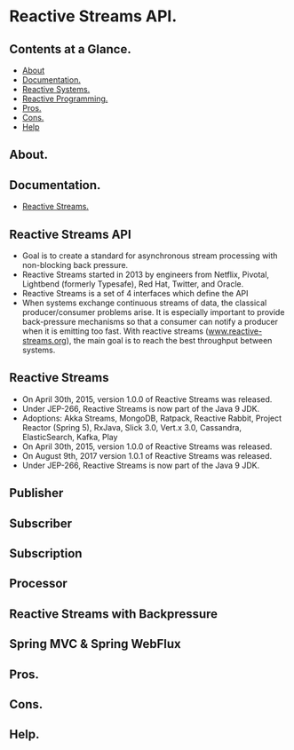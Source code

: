 # Reactive Streams API.




## Contents at a Glance.
* [About](#about)
* [Documentation.](#documentation)
* [Reactive Systems.](https://github.com/descriptions-of-it-technologies/reactive-systems)
* [Reactive Programming.](https://github.com/descriptions-of-it-technologies/reactive-programming)
* [Pros.](#pros)
* [Cons.](#cons)
* [Help](#help)





## About.





## Documentation.
* [Reactive Streams.](http://www.reactive-streams.org/)



## Reactive Streams API
* Goal is to create a standard for asynchronous stream processing with non-blocking back pressure.
* Reactive Streams started in 2013 by engineers from Netflix, Pivotal, Lightbend (formerly Typesafe), Red Hat, Twitter, and Oracle.
* Reactive Streams is a set of 4 interfaces which define the API
* When systems exchange continuous streams of data, the classical producer/consumer problems arise. It is especially 
  important to provide back-pressure mechanisms so that a consumer can notify a producer when it is emitting too fast. 
  With reactive streams (www.reactive-streams.org), the main goal is to reach the best throughput between systems.



## Reactive Streams
* On April 30th, 2015, version 1.0.0 of Reactive Streams was released.
* Under JEP-266, Reactive Streams is now part of the Java 9 JDK.
* Adoptions: Akka Streams, MongoDB, Ratpack, Reactive Rabbit, Project Reactor (Spring 5), RxJava, Slick 3.0,
  Vert.x 3.0, Cassandra, ElasticSearch, Kafka, Play
* On April 30th, 2015, version 1.0.0 of Reactive Streams was released.
* On August 9th, 2017 version 1.0.1 of Reactive Streams was released.
* Under JEP-266, Reactive Streams is now part of the Java 9 JDK.





## Publisher





## Subscriber





## Subscription





## Processor





## Reactive Streams with Backpressure





## Spring MVC & Spring WebFlux



## Pros.





## Cons.





## Help.
